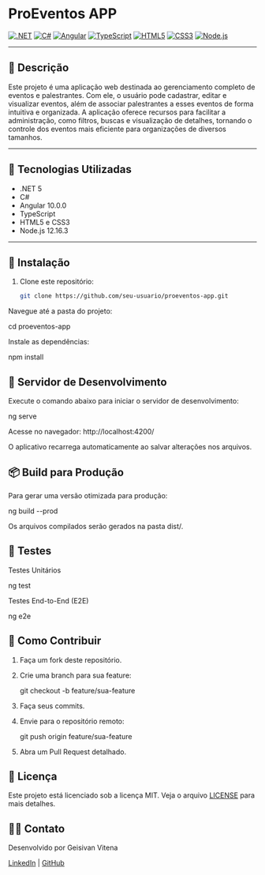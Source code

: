 # ProEventos APP

[![.NET](https://img.shields.io/badge/.NET-512BD4?style=for-the-badge&logo=dotnet&logoColor=white)](https://dotnet.microsoft.com/)
[![C#](https://img.shields.io/badge/C%23-239120?style=for-the-badge&logo=c-sharp&logoColor=white)](https://learn.microsoft.com/dotnet/csharp/)
[![Angular](https://img.shields.io/badge/Angular-DD0031?style=for-the-badge&logo=angular&logoColor=white)](https://angular.io/)
[![TypeScript](https://img.shields.io/badge/TypeScript-007ACC?style=for-the-badge&logo=typescript&logoColor=white)](https://www.typescriptlang.org/)
[![HTML5](https://img.shields.io/badge/HTML5-E34F26?style=for-the-badge&logo=html5&logoColor=white)](https://developer.mozilla.org/docs/Web/HTML)
[![CSS3](https://img.shields.io/badge/CSS3-1572B6?style=for-the-badge&logo=css3&logoColor=white)](https://developer.mozilla.org/docs/Web/CSS)
[![Node.js](https://img.shields.io/badge/Node.js-339933?style=for-the-badge&logo=node.js&logoColor=white)](https://nodejs.org/)


---

## 📌 Descrição

Este projeto é uma aplicação web destinada ao gerenciamento completo de eventos e palestrantes. Com ele, o usuário pode cadastrar, editar e visualizar eventos, além de associar palestrantes a esses eventos de forma intuitiva e organizada. A aplicação oferece recursos para facilitar a administração, como filtros, buscas e visualização de detalhes, tornando o controle dos eventos mais eficiente para organizações de diversos tamanhos.

---

## 🚀 Tecnologias Utilizadas

- .NET 5  
- C#  
- Angular 10.0.0
- TypeScript
- HTML5 e CSS3
- Node.js 12.16.3

---

## 📁 Instalação

1. Clone este repositório:
   ```bash
   git clone https://github.com/seu-usuario/proeventos-app.git
Navegue até a pasta do projeto:

cd proeventos-app

Instale as dependências:

npm install

## 🔧 Servidor de Desenvolvimento

Execute o comando abaixo para iniciar o servidor de desenvolvimento:

ng serve

Acesse no navegador: http://localhost:4200/

O aplicativo recarrega automaticamente ao salvar alterações nos arquivos.

## 📦 Build para Produção

Para gerar uma versão otimizada para produção:

ng build --prod

Os arquivos compilados serão gerados na pasta dist/.

## 🧪 Testes

Testes Unitários

ng test

Testes End-to-End (E2E)

ng e2e

## 🤝 Como Contribuir

1. Faça um fork deste repositório.

2. Crie uma branch para sua feature:

   git checkout -b feature/sua-feature

3. Faça seus commits.

4. Envie para o repositório remoto:

   git push origin feature/sua-feature

5. Abra um Pull Request detalhado.

## 📝 Licença

Este projeto está licenciado sob a licença MIT. Veja o arquivo [LICENSE](LICENSE) para mais detalhes.

## 👨‍💻 Contato

Desenvolvido por Geisivan Vitena

[LinkedIn](https://www.linkedin.com/in/geisivan-vitena-a46168246/) | [GitHub](https://github.com/geisivanvitena)

